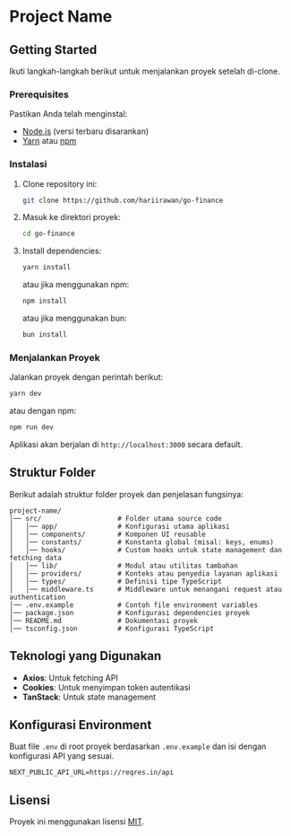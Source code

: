 # Project Name

## Getting Started

Ikuti langkah-langkah berikut untuk menjalankan proyek setelah di-clone.

### Prerequisites

Pastikan Anda telah menginstal:

- [Node.js](https://nodejs.org/) (versi terbaru disarankan)
- [Yarn](https://yarnpkg.com/) atau [npm](https://www.npmjs.com/)

### Instalasi

1. Clone repository ini:
   ```sh
   git clone https://github.com/hariirawan/go-finance
   ```
2. Masuk ke direktori proyek:
   ```sh
   cd go-finance
   ```
3. Install dependencies:
   ```sh
   yarn install
   ```
   atau jika menggunakan npm:
   ```sh
   npm install
   ```
   atau jika menggunakan bun:
   ```sh
   bun install
   ```

### Menjalankan Proyek

Jalankan proyek dengan perintah berikut:

```sh
yarn dev
```

atau dengan npm:

```sh
npm run dev
```

Aplikasi akan berjalan di `http://localhost:3000` secara default.

## Struktur Folder

Berikut adalah struktur folder proyek dan penjelasan fungsinya:

```
project-name/
│── src/                   # Folder utama source code
│   │── app/               # Konfigurasi utama aplikasi
│   │── components/        # Komponen UI reusable
│   │── constants/         # Konstanta global (misal: keys, enums)
│   │── hooks/             # Custom hooks untuk state management dan fetching data
│   │── lib/               # Modul atau utilitas tambahan
│   │── providers/         # Konteks atau penyedia layanan aplikasi
│   │── types/             # Definisi tipe TypeScript
│   │── middleware.ts      # Middleware untuk menangani request atau authentication
│── .env.example           # Contoh file environment variables
│── package.json           # Konfigurasi dependencies proyek
│── README.md              # Dokumentasi proyek
│── tsconfig.json          # Konfigurasi TypeScript
```

## Teknologi yang Digunakan

- **Axios**: Untuk fetching API
- **Cookies**: Untuk menyimpan token autentikasi
- **TanStack**: Untuk state management

## Konfigurasi Environment

Buat file `.env` di root proyek berdasarkan `.env.example` dan isi dengan konfigurasi API yang sesuai.

```env
NEXT_PUBLIC_API_URL=https://reqres.in/api
```

## Lisensi

Proyek ini menggunakan lisensi [MIT](LICENSE).
